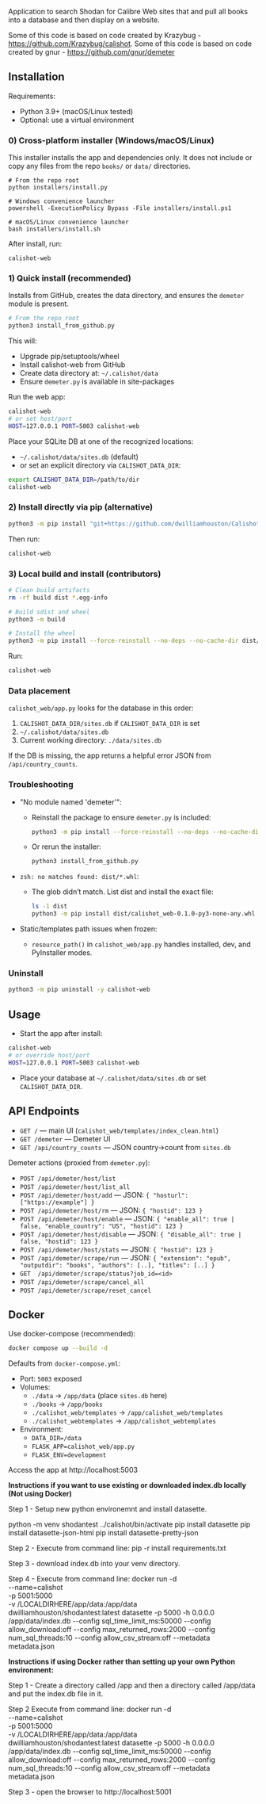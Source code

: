 Application to search Shodan for Calibre Web sites that and pull all books into a database and then display on a website.

Some of this code is based on code created by Krazybug - https://github.com/Krazybug/calishot.
Some of this code is based on code created by gnur - https://github.com/gnur/demeter

## Installation

Requirements:

- Python 3.9+ (macOS/Linux tested)
- Optional: use a virtual environment

### 0) Cross-platform installer (Windows/macOS/Linux)

This installer installs the app and dependencies only. It does not include or copy any files from the repo `books/` or `data/` directories.

```
# From the repo root
python installers/install.py

# Windows convenience launcher
powershell -ExecutionPolicy Bypass -File installers/install.ps1

# macOS/Linux convenience launcher
bash installers/install.sh
```

After install, run:

```
calishot-web
```

### 1) Quick install (recommended)

Installs from GitHub, creates the data directory, and ensures the `demeter` module is present.

```bash
# From the repo root
python3 install_from_github.py
```

This will:

- Upgrade pip/setuptools/wheel
- Install calishot-web from GitHub
- Create data directory at: `~/.calishot/data`
- Ensure `demeter.py` is available in site-packages

Run the web app:

```bash
calishot-web
# or set host/port
HOST=127.0.0.1 PORT=5003 calishot-web
```

Place your SQLite DB at one of the recognized locations:

- `~/.calishot/data/sites.db` (default)
- or set an explicit directory via `CALISHOT_DATA_DIR`:

```bash
export CALISHOT_DATA_DIR=/path/to/dir
calishot-web
```

### 2) Install directly via pip (alternative)

```bash
python3 -m pip install "git+https://github.com/dwilliamhouston/Calishot-2.0.git@main#subdirectory=."
```

Then run:

```bash
calishot-web
```

### 3) Local build and install (contributors)

```bash
# Clean build artifacts
rm -rf build dist *.egg-info

# Build sdist and wheel
python3 -m build

# Install the wheel
python3 -m pip install --force-reinstall --no-deps --no-cache-dir dist/calishot_web-*-py3-none-any.whl
```

Run:

```bash
calishot-web
```

### Data placement

`calishot_web/app.py` looks for the database in this order:

1. `CALISHOT_DATA_DIR/sites.db` if `CALISHOT_DATA_DIR` is set
2. `~/.calishot/data/sites.db`
3. Current working directory: `./data/sites.db`

If the DB is missing, the app returns a helpful error JSON from `/api/country_counts`.

### Troubleshooting

- "No module named 'demeter'":
  - Reinstall the package to ensure `demeter.py` is included:

    ```bash
    python3 -m pip install --force-reinstall --no-deps --no-cache-dir dist/calishot_web-*-py3-none-any.whl
    ```

  - Or rerun the installer:

    ```bash
    python3 install_from_github.py
    ```

- `zsh: no matches found: dist/*.whl`:
  - The glob didn’t match. List dist and install the exact file:

    ```bash
    ls -1 dist
    python3 -m pip install dist/calishot_web-0.1.0-py3-none-any.whl
    ```

- Static/templates path issues when frozen:
  - `resource_path()` in `calishot_web/app.py` handles installed, dev, and PyInstaller modes.

### Uninstall

```bash
python3 -m pip uninstall -y calishot-web
```

## Usage

- Start the app after install:

```bash
calishot-web
# or override host/port
HOST=127.0.0.1 PORT=5003 calishot-web
```

- Place your database at `~/.calishot/data/sites.db` or set `CALISHOT_DATA_DIR`.

## API Endpoints

- `GET /` — main UI (`calishot_web/templates/index_clean.html`)
- `GET /demeter` — Demeter UI
- `GET /api/country_counts` — JSON country->count from `sites.db`

Demeter actions (proxied from `demeter.py`):

- `POST /api/demeter/host/list`
- `POST /api/demeter/host/list_all`
- `POST /api/demeter/host/add` — JSON: `{ "hosturl": ["https://example"] }`
- `POST /api/demeter/host/rm` — JSON: `{ "hostid": 123 }`
- `POST /api/demeter/host/enable` — JSON: `{ "enable_all": true | false, "enable_country": "US", "hostid": 123 }`
- `POST /api/demeter/host/disable` — JSON: `{ "disable_all": true | false, "hostid": 123 }`
- `POST /api/demeter/host/stats` — JSON: `{ "hostid": 123 }`
- `POST /api/demeter/scrape/run` — JSON: `{ "extension": "epub", "outputdir": "books", "authors": [..], "titles": [..] }`
- `GET  /api/demeter/scrape/status?job_id=<id>`
- `POST /api/demeter/scrape/cancel_all`
- `POST /api/demeter/scrape/reset_cancel`

## Docker

Use docker-compose (recommended):

```bash
docker compose up --build -d
```

Defaults from `docker-compose.yml`:

- Port: `5003` exposed
- Volumes:
  - `./data` -> `/app/data` (place `sites.db` here)
  - `./books` -> `/app/books`
  - `./calishot_web/templates` -> `/app/calishot_web/templates`
  - `./calishot_webtemplates` -> `/app/calishot_webtemplates`
- Environment:
  - `DATA_DIR=/data`
  - `FLASK_APP=calishot_web/app.py`
  - `FLASK_ENV=development`

Access the app at http://localhost:5003

<B>Instructions if you want to use existing or downloaded index.db locally (Not using Docker)</B>

  Step 1 - Setup new python environemnt and install datasette. 

  python -m venv shodantest
  ../calishot/bin/activate
  pip install datasette
  pip install datasette-json-html
  pip install datasette-pretty-json

  Step 2 - Execute from command line: pip -r install requirements.txt

  Step 3 - download index.db into your venv directory.

  Step 4 - Execute from command line:
  docker run -d \
  --name=calishot \
  -p 5001:5000 \
  -v /LOCALDIRHERE/app/data:/app/data \
  dwilliamhouston/shodantest:latest datasette -p 5000 -h 0.0.0.0 /app/data/index.db --config sql_time_limit_ms:50000 --config allow_download:off --config max_returned_rows:2000 --config num_sql_threads:10 --config allow_csv_stream:off --metadata metadata.json

<B>Instructions if using Docker rather than setting up your own Python environment:</B>

  Step 1 - Create a directory called /app and then a directory called /app/data and put the index.db file in it. 

  Step 2 Execute from command line:
  docker run -d \
  --name=calishot \
  -p 5001:5000 \
  -v /LOCALDIRHERE/app/data:/app/data \
  dwilliamhouston/shodantest:latest datasette -p 5000 -h 0.0.0.0 /app/data/index.db --config sql_time_limit_ms:50000 --config allow_download:off --config max_returned_rows:2000 --config num_sql_threads:10 --config allow_csv_stream:off --metadata metadata.json

  Step 3 - open the browser to http://localhost:5001
  
